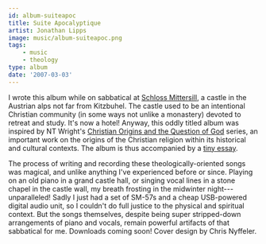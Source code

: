 ```yaml
---
id: album-suiteapoc
title: Suite Apocalyptique
artist: Jonathan Lipps
image: music/album-suiteapoc.png
tags:
    - music
    - theology
type: album
date: '2007-03-03'
---
```


I wrote this album while on sabbatical at [Schloss
Mittersill](https://www.schloss-mittersill.com/), a castle in the Austrian alps not far from
Kitzbuhel. The castle used to be an intentional Christian community (in some ways not unlike
a monastery) devoted to retreat and study. It's now a hotel! Anyway, this oddly titled album was
inspired by NT Wright's [Christian Origins and the Question of
God](https://www.goodreads.com/series/70497-christian-origins-and-the-question-of-god) series, an
important work on the origins of the Christian religion within its historical and cultural
contexts. The album is thus accompanied by a [tiny
essay](/_public/downloads/suite-apocalyptique.pdf).

The process of writing and recording these theologically-oriented songs was magical, and unlike
anything I've experienced before or since. Playing on an old piano in a grand castle hall, or
singing vocal lines in a stone chapel in the castle wall, my breath frosting in the midwinter
night---unparalleled! Sadly I just had a set of SM-57s and a cheap USB-powered digital audio unit,
so I couldn't do full justice to the physical and spiritual context. But the songs themselves,
despite being super stripped-down arrangements of piano and vocals, remain powerful artifacts of
that sabbatical for me. Downloads coming soon! Cover design by Chris Nyffeler.
